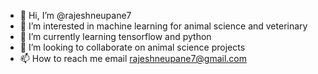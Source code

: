 - 👋 Hi, I’m @rajeshneupane7
- 👀 I’m interested in machine learning for animal science and veterinary
- 🌱 I’m currently learning tensorflow and python
- 💞️ I’m looking to collaborate on animal science projects
- 📫 How to reach me email rajeshneupane7@gmail.com

<!---
rajeshneupane7/rajeshneupane7 is a ✨ special ✨ repository because its `README.md` (this file) appears on your GitHub profile.
You can click the Preview link to take a look at your changes.
--->
